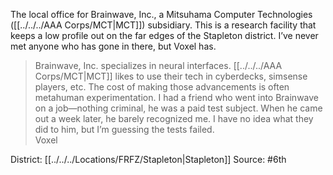 The local office for Brainwave, Inc., a Mitsuhama Computer Technologies ([[../../../AAA Corps/MCT|MCT]]) subsidiary. This is a research facility that keeps a low profile out on the far edges of the Stapleton district. I’ve never met anyone who has gone in there, but Voxel has.  

> Brainwave, Inc. specializes in neural interfaces. [[../../../AAA Corps/MCT|MCT]] likes to use their tech in cyberdecks, simsense players, etc. The cost of making those advancements is often metahuman experimentation. I had a friend who went into Brainwave on a job—nothing criminal, he was a paid test subject. When he came out a week later, he barely recognized me. I have no idea what they did to him, but I’m guessing the tests failed.  
> Voxel

District: [[../../../Locations/FRFZ/Stapleton|Stapleton]]
Source: #6th